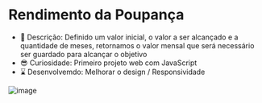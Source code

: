 # Rendimento da Poupança

- 👀 Descrição: Definido um valor inicial, o valor a ser alcançado e a quantidade de meses, retornamos o valor mensal que será necessário ser guardado para alcançar o objetivo
- 😎 Curiosidade: Primeiro projeto web com JavaScript
- ⌛ Desenvolvemdo: Melhorar o design / Responsividade 


![image](https://user-images.githubusercontent.com/69876702/131588352-59c7de1d-1599-4244-909e-95d8402254fc.png)

